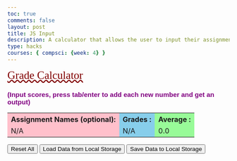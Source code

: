 ```yaml
---
toc: true
comments: false
layout: post
title: JS Input
description: A calculator that allows the user to input their assignments, grades, and outputs the average grade.
type: hacks
courses: { compsci: {week: 4} }
---
```


<!DOCTYPE html>
<html lang="en">
<head>
    <meta charset="UTF-8">
    <meta name="viewport" content="width=device-width, initial-scale=1.0">
    <title>Grade Calculator</title>
</head>
<body>
    <div id="wrapper">
        <span style="color: maroon; text-decoration: underline wavy; font-family: 'copperplate', serif; font-size: 25px;">Grade Calculator</span>
        <br>
        <!-- Help Message -->
        <h3 style="font-size: 15px; color: purple; font-family: 'papyrus', sans-serif;"> (Input scores, press tab/enter to add each new number and get an output)</h3>
        <!-- Totals -->
        <table>
            <tr>
                <!-- New column for Assignment Names -->
                <th style="background-color: #FFC0CB;">Assignment Names (optional):</th>
                <!-- New column for Grades -->
                <th style="background-color: #87CEEB;">Grades :</th>
                <th style="background-color: #98FB98;">Average :</th>
            </tr>
            <tr>
                <td style="background-color: #FFC0CB;"><span id="assignments">N/A</span></td>
                <td style="background-color: #87CEEB;"><span id="grades">N/A</span></td>
                <td style="background-color: #98FB98;"><span id="average">0.0</span></td>
            </tr>
        </table>
        <!-- Rows added using scores ID -->
        <div id="scores">
            <!-- JavaScript-generated inputs for scores -->
        </div>
        <!-- Rows added using assignments ID -->
        <div id="assignments">
            <!-- JavaScript-generated inputs for assignment names -->
        </div>
        <!-- Reset button -->
        <button id="resetButton">Reset All</button>
        <!-- Load button -->
        <button id="loadButton">Load Data from Local Storage</button>
        <!-- Save button -->
        <button id="saveButton">Save Data to Local Storage</button>
    </div>

<script>
    // Function to save data to local storage
function saveDataToLocalStorage() {
    var data = {
        scores: [],
        assignmentNames: []
    };

    // Save scores
    var scoreElements = document.getElementsByName('score');
    scoreElements.forEach(function(scoreElement) {
        data.scores.push(scoreElement.value);
    });

    // Save assignment names
    var assignmentNameElements = document.getElementsByName('assignmentName');
    assignmentNameElements.forEach(function(assignmentNameElement) {
        data.assignmentNames.push(assignmentNameElement.value);
    });

    // Store the data as a JSON string in local storage
    localStorage.setItem('gradeData', JSON.stringify(data));
}

        // Function to load data from local storage
function loadDataFromLocalStorage() {
    var storedData = localStorage.getItem('gradeData');
    if (storedData) {
        var parsedData = JSON.parse(storedData);

        // Populate scores
        var scoreElements = document.getElementsByName('score');
        parsedData.scores.forEach(function (score, index) {
            if (scoreElements[index]) {
                scoreElements[index].value = score;
            } else {
                // Create a new input field if there are more scores in the loaded data
                newInputLine(index);
                scoreElements = document.getElementsByName('score'); // Update the array
                scoreElements[index].value = score;
            }
        });

        // Populate assignment names
        var assignmentNameElements = document.getElementsByName('assignmentName');
        parsedData.assignmentNames.forEach(function (assignmentName, index) {
            if (assignmentNameElements[index]) {
                assignmentNameElements[index].value = assignmentName;
            } else {
                // Create a new input field if there are more assignment names in the loaded data
                newAssignmentLine(index);
                assignmentNameElements = document.getElementsByName('assignmentName'); // Update the array
                assignmentNameElements[index].value = assignmentName;
            }
        });
    }
}

        // Call this function to load data from local storage when the page loads
        loadDataFromLocalStorage();

        // Button click event handler to load data from local storage
        document.getElementById("loadButton").addEventListener("click", function() {
            loadDataFromLocalStorage();
        });

        // Button click event handler to save data to local storage
        document.getElementById("saveButton").addEventListener("click", function() {
            saveDataToLocalStorage();
        });

    
// Executes on input event and calculates totals
function calculator(event) {
var key = event.key;
// Check if the pressed key is the "Tab" key (key code 9) or "Enter" key (key code 13)
if (key === "Tab" || key === "Enter") {
event.preventDefault(); // Prevent default behavior (tabbing to the next element)
var array = document.getElementsByName('score'); // setup array of scores
var total = 0; // running total
var count = 0; // count of input elements with valid values


for (var i = 0; i < array.length; i++) { // iterate through array
var value = array[i].value;
if (parseFloat(value)) {
var parsedValue = parseFloat(value);
total += parsedValue; // add to running total
count++;
}
}


if (count > 0) {
document.getElementById('average').innerHTML = (total / count).toFixed(2);
} else {
document.getElementById('average').innerHTML = "0.0";
}


// Calculate and update grades (you can customize this logic)
var grades = calculateGrades(total / count);
document.getElementById('grades').innerHTML = grades;
// adds newInputLine, only if all array values satisfy parseFloat
if (count === document.getElementsByName('score').length) {
newInputLine(count); // make a new input line for scores
}
}
}


// Function to calculate grades based on the average (customize this as needed)
function calculateGrades(average) {
if (average >= 90) {
return "A";
} else if (average >= 80) {
return "B";
} else if (average >= 70) {
return "C";
} else if (average >= 60) {
return "D";
} else {
return "F";
}
}


// Creates a new input box under the "Grades" column
function newInputLine(index) {


// Setup score element and attributes
var score = document.createElement("input"); // input element
score.id = index; // id of input element
score.onkeydown = calculator // Each key triggers event (using function as a value)
score.type = "number"; // Use text type to allow typing multiple characters
score.name = "score"; // name is used to group all "score" elements (array)
score.style.textAlign = "right";
score.style.width = "5em";
// Append the input box under the "Grades" column
var gradesColumn = document.getElementById("grades").parentNode;
gradesColumn.appendChild(score); // add to HTML


// Create and add a blank line after the input box
var br = document.createElement("br"); // line break element
gradesColumn.appendChild(br); // add to HTML


// Set focus on the new input line
score.focus();
}


// Initial creation of the first input line for scores
newInputLine(0);

// Reset button click event handler
document.getElementById("resetButton").addEventListener("click", function() {
    var array = document.getElementsByName('score');
    for (var i = 0; i < array.length; i++) {
        array[i].value = ""; // Clear each input field for scores
    }
    
    // Remove extra input fields for scores
    var gradesColumn = document.getElementById("grades").parentNode;
    while (gradesColumn.childNodes.length > 2) {
        gradesColumn.removeChild(gradesColumn.lastChild);
    }
    
    // Clear all input fields for assignment names except the first one
    var assignmentInputs = document.getElementsByName('assignmentName');
    for (var i = 0; i < assignmentInputs.length; i++) {
        assignmentInputs[i].value = "";
    }
    
    // Remove extra input fields for assignment names except the first one
    var assignmentsColumn = document.getElementById("assignments");
    while (assignmentsColumn.childNodes.length > 2) {
        assignmentsColumn.removeChild(assignmentsColumn.lastChild);
    }
    
    // Reset grade value and average value
    document.getElementById('grades').innerHTML = "N/A";
    document.getElementById('average').innerHTML = "0.0";
    
    calculator({ key: "Enter" }); // Trigger recalculation when reset button is clicked
});


// Creates a new input box under the "Assignment Names" column
function newAssignmentLine(index) {
    // Setup assignment name element and attributes
    var assignmentName = document.createElement("input"); // input element
    assignmentName.id = "assignmentName" + index; // id of input element
    assignmentName.onkeydown = function(event) {
        calculator(event); // Trigger calculator on Enter key press
        if (event.key === "Enter") {
            newAssignmentLine(index + 1); // Create a new input line for assignment names on Enter key press
        }
    };
    assignmentName.type = "text"; // Text input for assignment names
    assignmentName.name = "assignmentName"; // name is used to group all "assignmentName" elements (array)
    assignmentName.style.width = "15em";
    assignmentName.placeholder = "Enter Assignment Name";

    // Append the input box under the "Assignment Names" column
    var assignmentsColumn = document.getElementById("assignments");
    assignmentsColumn.appendChild(assignmentName); // add to HTML

    // Create and add a blank line after the input box
    var br = document.createElement("br"); // line break element
    assignmentsColumn.appendChild(br); // add to HTML

    // Set focus on the new input line for assignment names
    assignmentName.focus();
}

// Initial creation of the first input line for assignment names
newAssignmentLine(0);

</script>
</body>
</html>



